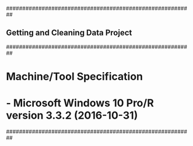 ##########################################################
##              Getting and Cleaning Data Project       ##
##########################################################
#    Machine/Tool Specification
#    - Microsoft Windows 10 Pro/R version 3.3.2 (2016-10-31)
##########################################################
